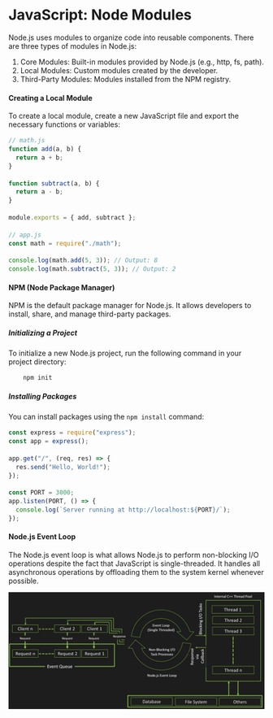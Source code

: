 # JavaScript: Node Modules

Node.js uses modules to organize code into reusable components. There are three types of modules in Node.js:

1. Core Modules: Built-in modules provided by Node.js (e.g., http, fs, path).
2. Local Modules: Custom modules created by the developer.
3. Third-Party Modules: Modules installed from the NPM registry.

#### Creating a Local Module

To create a local module, create a new JavaScript file and export the necessary functions or variables:

```javascript
// math.js
function add(a, b) {
  return a + b;
}

function subtract(a, b) {
  return a - b;
}

module.exports = { add, subtract };

// app.js
const math = require("./math");

console.log(math.add(5, 3)); // Output: 8
console.log(math.subtract(5, 3)); // Output: 2
```

#### NPM (Node Package Manager)

NPM is the default package manager for Node.js. It allows developers to install, share, and manage third-party packages.

##### Initializing a Project

To initialize a new Node.js project, run the following command in your project directory:

```javascript
    npm init
```

##### Installing Packages

You can install packages using the `npm install` command:

```javascript
const express = require("express");
const app = express();

app.get("/", (req, res) => {
  res.send("Hello, World!");
});

const PORT = 3000;
app.listen(PORT, () => {
  console.log(`Server running at http://localhost:${PORT}/`);
});
```

#### Node.js Event Loop

The Node.js event loop is what allows Node.js to perform non-blocking I/O operations despite the fact that JavaScript is single-threaded. It handles all asynchronous operations by offloading them to the system kernel whenever possible.

![Event Loop](image.png)
